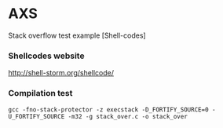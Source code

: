 # AXS
Stack overflow test example [Shell-codes]

### Shellcodes website
http://shell-storm.org/shellcode/

### Compilation test
```gcc -fno-stack-protector -z execstack -D_FORTIFY_SOURCE=0 -U_FORTIFY_SOURCE -m32 -g stack_over.c -o stack_over```
